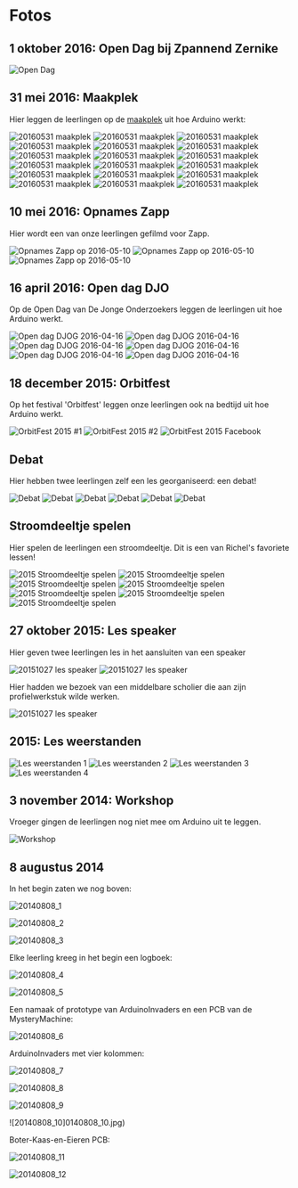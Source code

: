# Fotos

## 1 oktober 2016: Open Dag bij Zpannend Zernike 

![Open Dag](Fotos/20161001_1.jpg)

## 31 mei 2016: Maakplek

Hier leggen de leerlingen op de [maakplek](http://www.maakplek.nl) uit hoe Arduino werkt:

![20160531 maakplek](Fotos/20160521Maakplek1.jpg)
![20160531 maakplek](Fotos/20160521Maakplek2.jpg)
![20160531 maakplek](Fotos/20160521Maakplek3.jpg)
![20160531 maakplek](Fotos/20160521Maakplek4.jpg)
![20160531 maakplek](Fotos/20160521Maakplek5.jpg)
![20160531 maakplek](Fotos/20160521Maakplek6.jpg)
![20160531 maakplek](Fotos/20160521Maakplek7.jpg)
![20160531 maakplek](Fotos/20160521Maakplek8.jpg)
![20160531 maakplek](Fotos/20160521Maakplek9.jpg)
![20160531 maakplek](Fotos/20160521Maakplek10.jpg)
![20160531 maakplek](Fotos/20160521Maakplek11.jpg)
![20160531 maakplek](Fotos/20160521Maakplek12.jpg)
![20160531 maakplek](Fotos/20160521Maakplek13.jpg)
![20160531 maakplek](Fotos/20160521Maakplek14.jpg)
![20160531 maakplek](Fotos/20160521Maakplek15.jpg)
![20160531 maakplek](Fotos/20160521Maakplek16.jpg)
![20160531 maakplek](Fotos/20160521Maakplek17.jpg)
![20160531 maakplek](Fotos/20160521Maakplek18.jpg)

## 10 mei 2016: Opnames Zapp

Hier wordt een van onze leerlingen gefilmd voor Zapp.

![Opnames Zapp op 2016-05-10](Fotos/20160510Zapp1.jpg)
![Opnames Zapp op 2016-05-10](Fotos/20160510Zapp2.jpg)
![Opnames Zapp op 2016-05-10](Fotos/20160510Zapp3.jpg)

## 16 april 2016: Open dag DJO

Op de Open Dag van De Jonge Onderzoekers 
leggen de leerlingen uit hoe Arduino werkt.

![Open dag DJOG 2016-04-16](Fotos/20160417OpenDag1.jpg)
![Open dag DJOG 2016-04-16](Fotos/20160417OpenDag2.jpg)
![Open dag DJOG 2016-04-16](Fotos/20160417OpenDag3.jpg)
![Open dag DJOG 2016-04-16](Fotos/20160417OpenDag4.jpg)
![Open dag DJOG 2016-04-16](Fotos/20160417OpenDag5.jpg)
![Open dag DJOG 2016-04-16](Fotos/20160417OpenDag6.jpg)

## 18 december 2015: Orbitfest

Op het festival 'Orbitfest' leggen onze leerlingen ook
na bedtijd uit hoe Arduino werkt.

![OrbitFest 2015 #1](Fotos/20151218OrbitFest.jpg)
![OrbitFest 2015 #2](Fotos/20151218OrbitFest_2.jpg)
![OrbitFest 2015 Facebook](Fotos/20151218OrbitFest.png)

## Debat

Hier hebben twee leerlingen zelf een les georganiseerd: een debat! 

![Debat](Fotos/2015Debat1.jpg)
![Debat](Fotos/2015Debat2.jpg)
![Debat](Fotos/2015Debat3.jpg)
![Debat](Fotos/2015Debat4.jpg)
![Debat](Fotos/2015Debat5.jpg)
![Debat](Fotos/2015Debat6.jpg)

## Stroomdeeltje spelen

Hier spelen de leerlingen een stroomdeeltje.
Dit is een van Richel's favoriete lessen!

![2015 Stroomdeeltje spelen](Fotos/2015StroomdeeltjeSpelen1.jpg)
![2015 Stroomdeeltje spelen](Fotos/2015StroomdeeltjeSpelen2.jpg)
![2015 Stroomdeeltje spelen](Fotos/2015StroomdeeltjeSpelen3.jpg)
![2015 Stroomdeeltje spelen](Fotos/2015StroomdeeltjeSpelen4.jpg)
![2015 Stroomdeeltje spelen](Fotos/2015StroomdeeltjeSpelen5.jpg)
![2015 Stroomdeeltje spelen](Fotos/2015StroomdeeltjeSpelen6.jpg)
![2015 Stroomdeeltje spelen](Fotos/2015StroomdeeltjeSpelen7.jpg)

## 27 oktober 2015: Les speaker

Hier geven twee leerlingen les in het aansluiten van een speaker

![20151027 les speaker](Fotos/20151027_1.jpg)
![20151027 les speaker](Fotos/20151027_2.jpg)

Hier hadden we bezoek van een middelbare scholier
die aan zijn profielwerkstuk wilde werken.

![20151027 les speaker](Fotos/20151027_3.jpg)

## 2015: Les weerstanden

![Les weerstanden 1](Fotos/2015TheorieWeerstanden1.jpg)
![Les weerstanden 2](Fotos/2015TheorieWeerstanden2.jpg)
![Les weerstanden 3](Fotos/2015TheorieWeerstanden3.jpg)
![Les weerstanden 4](Fotos/2015TheorieWeerstanden4.jpg)

## 3 november 2014: Workshop

Vroeger gingen de leerlingen nog niet mee om Arduino uit te leggen.

![Workshop](Fotos/20141103.jpg)

## 8 augustus 2014

In het begin zaten we nog boven:

![20140808_1](Fotos/20140808_1.jpg)

![20140808_2](Fotos/20140808_2.jpg)

![20140808_3](Fotos/20140808_3.jpg)

Elke leerling kreeg in het begin een logboek:

![20140808_4](Fotos/20140808_4.jpg)

![20140808_5](Fotos/20140808_5.jpg)

Een namaak of prototype van ArduinoInvaders en een PCB van de MysteryMachine: 

![20140808_6](Fotos/20140808_6.jpg)

ArduinoInvaders met vier kolommen: 

![20140808_7](Fotos/20140808_7.jpg)

![20140808_8](Fotos/20140808_8.jpg)

![20140808_9](Fotos/20140808_9.jpg)

![20140808_10]0140808_10.jpg)

Boter-Kaas-en-Eieren PCB:

![20140808_11](20140808_11.jpg)

![20140808_12](20140808_12.jpg)

